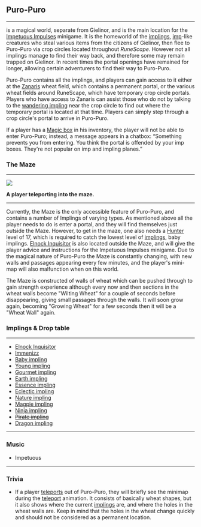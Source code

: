 ## **Puro-Puro** 

***

is a magical world, separate from Gielinor, and is the main location for the [Impetuous Impulses](https://cdn.2009scape.org/wiki/minigames/puro_puro "Impetuous Impulses") minigame. It is the homeworld of the [implings](https://cdn.2009scape.org/wiki/minigames/puro_puro "Impling"), [imp](https://runescape.wiki/w/Imp "Imp")\-like creatures who steal various items from the citizens of Gielinor, then flee to Puro-Puro via crop circles located throughout _RuneScape_. However not all implings manage to find their way back, and therefore some may remain trapped on Gielinor. In recent times the portal openings have remained for longer, allowing certain adventurers to find their way to Puro-Puro.

Puro-Puro contains all the implings, and players can gain access to it either at the [Zanaris](https://runescape.wiki/w/Zanaris "Zanaris") wheat field, which contains a permanent portal, or the various wheat fields around RuneScape, which have temporary crop circle portals. Players who have access to Zanaris can assist those who do not by talking to the [wandering impling](https://runescape.wiki/w/Wandering_impling "Wandering impling") near the crop circle to find out where the temporary portal is located at that time. Players can simply step through a crop circle's portal to arrive in Puro-Puro.

If a player has a [Magic box](https://runescape.wiki/w/Magic_box "Magic box") in his inventory, the player will not be able to enter Puro-Puro; instead, a message appears in a chatbox: “Something prevents you from entering. You think the portal is offended by your imp boxes. They're not popular on imp and impling planes.”

### **The Maze**

***
[![](https://runescape.wiki/images/archive/20111230225704%21Crop_Circle_Teleport.gif?e80c7)](https://runescape.wiki/w/File:Crop_Circle_Teleport.gif)

<b>A player teleporting into the maze.</b>

***

Currently, the Maze is the only accessible feature of Puro-Puro, and contains a number of Implings of varying types. As mentioned above all the player needs to do is enter a portal, and they will find themselves just outside the Maze. However, to get in the maze, one also needs a [Hunter](https://runescape.wiki/w/Hunter "Hunter") level of 17, which is required to catch the lowest level of [implings](https://runescape.wiki/w/Implings "Implings"), baby implings. [Elnock Inquisitor](https://runescape.wiki/w/Elnock_Inquisitor "Elnock Inquisitor") is also located outside the Maze, and will give the player advice and instructions for the Impetuous Impulses minigame. Due to the magical nature of Puro-Puro the Maze is constantly changing, with new walls and passages appearing every few minutes, and the player's mini-map will also malfunction when on this world.

The Maze is constructed of walls of wheat which can be pushed through to gain strength experience although every now and then sections in the wheat walls become "Wilting Wheat" for a couple of seconds before disappearing, giving small passages through the walls. It will soon grow again, becoming "Growing Wheat" for a few seconds then it will be a "Wheat Wall" again.

### Implings & Drop table

***

* [Elnock Inquisitor](https://cdn.2009scape.org/wiki/minigames/puro_puro "Elnock Inquisitor")
* [Immenizz](https://cdn.2009scape.org/wiki/minigames/puro_puro "Immenizz")
* [Baby impling](https://cdn.2009scape.org/wiki/minigames/puro_puro/Baby_impling_drop "Baby impling")
* [Young impling](https://cdn.2009scape.org/wiki/minigames/puro_puro/Young_impling_drop "Young impling")
* [Gourmet impling](https://cdn.2009scape.org/wiki/minigames/puro_puro/Gourmet_impling_drop "Gourmet impling")
* [Earth impling](https://cdn.2009scape.org/wiki/minigames/puro_puro/Earth_impling_drop "Earth impling")
* [Essence impling](https://cdn.2009scape.org/wiki/minigames/puro_puro/Essence_impling_drop "Essence impling")
* [Eclectic impling](https://cdn.2009scape.org/wiki/minigames/puro_puro/Eclectic_impling_drop "Eclectic impling")
* [Nature impling](https://cdn.2009scape.org/wiki/minigames/puro_puro/Nature_impling_drop "Nature impling")
* [Magpie impling](https://cdn.2009scape.org/wiki/minigames/puro_puro/Magpie_impling_drop "Magpie impling")
* [Ninja impling](https://cdn.2009scape.org/wiki/minigames/puro_puro/Ninja_impling_drop "Ninja impling")
* <s>[Pirate impling](https://runescape.wiki/w/Pirate_impling "Pirate impling")</s>
* [Dragon impling](https://cdn.2009scape.org/wiki/minigames/puro_puro/Dragon_impling_drop "Dragon impling")

***

### Music
*   Impetuous

***

### Trivia
* If a player [teleports](https://runescape.wiki/w/Teleport "Teleport") out of Puro-Puro, they will briefly see the minimap during the [teleport](https://runescape.wiki/w/Teleport "Teleport") animation. It consists of basically wheat shapes, but it also shows where the current [implings](https://runescape.wiki/w/Impling "Impling") are, and where the holes in the wheat walls are. Keep in mind that the holes in the wheat change quickly and should not be considered as a permanent location.